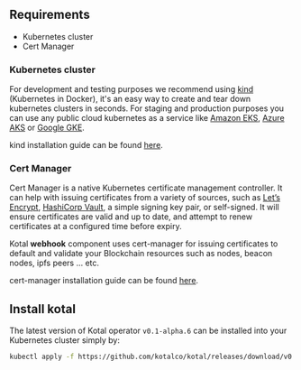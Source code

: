 ## Requirements

- Kubernetes cluster
- Cert Manager

### Kubernetes cluster

For development and testing purposes we recommend using [kind](https://kind.sigs.k8s.io/) (Kubernetes in Docker), it's an easy way to create and tear down kubernetes clusters in seconds.
For staging and production purposes you can use any public cloud kubernetes as a service like [Amazon EKS](https://aws.amazon.com/eks/), [Azure AKS](https://azure.microsoft.com/en-us/services/kubernetes-service/) or [Google GKE](https://cloud.google.com/kubernetes-engine).

kind installation guide can be found [here](https://kind.sigs.k8s.io/docs/user/quick-start/).

### Cert Manager

Cert Manager is a native Kubernetes certificate management controller. It can help with issuing certificates from a variety of sources, such as [Let’s Encrypt](https://letsencrypt.org), [HashiCorp Vault](https://www.vaultproject.io/), a simple signing key pair, or self-signed. It will ensure certificates are valid and up to date, and attempt to renew certificates at a configured time before expiry.

Kotal **webhook** component uses cert-manager for issuing certificates to default and validate your Blockchain resources such as nodes, beacon nodes, ipfs peers ... etc.

cert-manager installation guide can be found [here](https://cert-manager.io/docs/installation/).

## Install kotal

The latest version of Kotal operator `v0.1-alpha.6` can be installed into your Kubernetes cluster simply by:

```bash
kubectl apply -f https://github.com/kotalco/kotal/releases/download/v0.1-alpha.6/kotal.yaml
```
